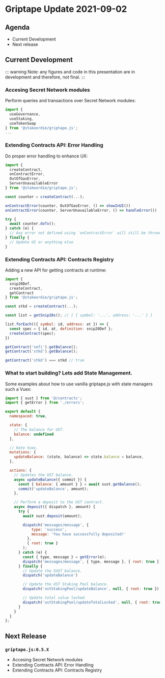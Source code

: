 # Griptape Update 2021-09-02

## Agenda

- Current Development
- Next release

## Current Development

::: warning
Note: any figures and code in this presentation are in development and therefore, not final.
:::

### Accesing Secret Network modules

Perform queries and transactions over Secret Network modules:

```js
import {
  useGovernance,
  useStaking,
  useTokenSwap
} from '@stakeordie/griptape.js';
...
```

### Extending Contracts API: Error Handling

Do proper error handling to enhance UX:

```js
import {
  createContract,
  onContractError,
  OutOfGasError,
  ServerUnavailableError
} from '@stakeordie/griptape.js';

const counter = createContract(...);

onContractError(counter, OutOfGasError, () => showInUI())
onContractError(counter, ServerUnavailableError, () => handleError())

try {
  await counter.doTx();
} catch (e) {
  // Any error not defined using `onContractError` will still be thrown.
} finally {
  // Update UI or anything else
}
```

### Extending Contracts API: Contracts Registry

Adding a new API for getting contracts at runtime:

```js
import {
  snip20Def,
  createContract,
  getContract
} from '@stakeordie/griptape.js';

const stkd = createContract(...);

const list = getSnip20s(); // [ { symbol: '...', address: '...' } ]

list.forEach(({ symbol: id, address: at }) => {
  const spec = { id, at, definition: snip20Def };
  createContract(spec);
})

getContract('sefi').getBalance();
getContract('stkd').getBalance();

getContract('stkd') === stkd // true
```

### What to start building? Lets add State Management.

Some examples about how to use vanilla griptape.js with state managers such a Vuex:

```js
import { sust } from '@/contracts';
import { getError } from './errors';

export default {
  namespaced: true,

  state: {
    // The balance for UST.
    balance: undefined
  },

  // Hate Vuex.
  mutations: {
    updateBalance: (state, balance) => state.balance = balance,
  },

  actions: {
    // Updates the UST balance.
    async updateBalance({ commit }) {
      const { balance: { amount } } = await sust.getBalance();
      commit('updateBalance', amount);
    },

    // Perform a deposit to the UST contract.
    async deposit({ dispatch }, amount) {
      try {
        await sust.deposit(amount);

        dispatch('messages/message', {
            type: 'success',
            message: 'You have successfully deposited!'
          },
          { root: true }
        );
      } catch (e) {
        const { type, message } = getError(e);
        dispatch('messages/message', { type, message }, { root: true });
      } finally {
        // Update the SUST balance.
        dispatch('updateBalance')

        // Update the UST Staking Pool balance.
        dispatch('ustStakingPool/updateBalance', null, { root: true });

        // Update total value locked.
        dispatch('ustStakingPool/updateTotalLocked', null, { root: true });
      }
    }
  }
};
```

## Next Release

### `griptape.js:0.5.X`

- Accesing Secret Network modules
- Extending Contracts API: Error Handling
- Extending Contracts API: Contracts Registry
